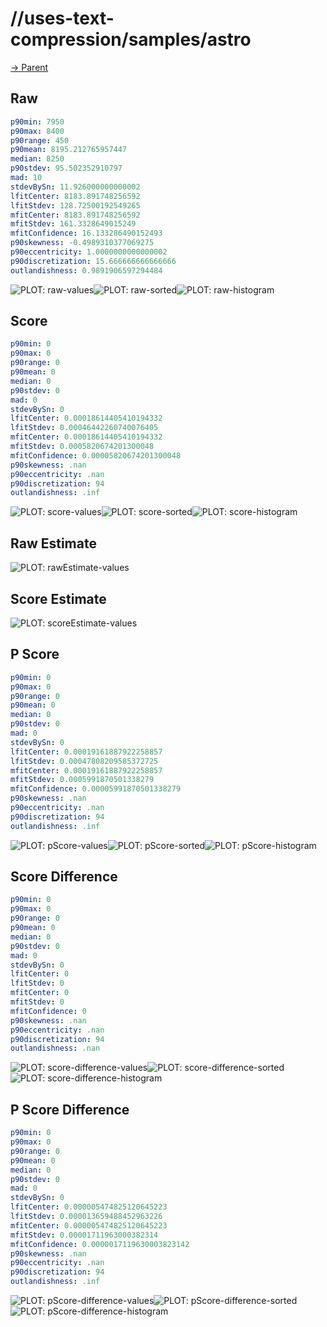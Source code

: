 
# //uses-text-compression/samples/astro

[→ Parent](../..)


## Raw


```yaml
p90min: 7950
p90max: 8400
p90range: 450
p90mean: 8195.212765957447
median: 8250
p90stdev: 95.502352910797
mad: 10
stdevBySn: 11.926000000000002
lfitCenter: 8183.891748256592
lfitStdev: 128.72500192549265
mfitCenter: 8183.891748256592
mfitStdev: 161.3328649015249
mfitConfidence: 16.133286490152493
p90skewness: -0.4989310377069275
p90eccentricity: 1.0000000000000002
p90discretization: 15.666666666666666
outlandishness: 0.9891906597294484

```

![PLOT: raw-values](./raw/values.svg)![PLOT: raw-sorted](./raw/sorted.svg)![PLOT: raw-histogram](./raw/histogram.svg)
## Score


```yaml
p90min: 0
p90max: 0
p90range: 0
p90mean: 0
median: 0
p90stdev: 0
mad: 0
stdevBySn: 0
lfitCenter: 0.00018614405410194332
lfitStdev: 0.00046442260740076405
mfitCenter: 0.00018614405410194332
mfitStdev: 0.0005820674201300048
mfitConfidence: 0.00005820674201300048
p90skewness: .nan
p90eccentricity: .nan
p90discretization: 94
outlandishness: .inf

```

![PLOT: score-values](./score/values.svg)![PLOT: score-sorted](./score/sorted.svg)![PLOT: score-histogram](./score/histogram.svg)
## Raw Estimate

![PLOT: rawEstimate-values](./rawEstimate/values.svg)
## Score Estimate

![PLOT: scoreEstimate-values](./scoreEstimate/values.svg)
## P Score


```yaml
p90min: 0
p90max: 0
p90range: 0
p90mean: 0
median: 0
p90stdev: 0
mad: 0
stdevBySn: 0
lfitCenter: 0.00019161887922258857
lfitStdev: 0.00047808209585372725
mfitCenter: 0.00019161887922258857
mfitStdev: 0.0005991870501338279
mfitConfidence: 0.00005991870501338279
p90skewness: .nan
p90eccentricity: .nan
p90discretization: 94
outlandishness: .inf

```

![PLOT: pScore-values](./pScore/values.svg)![PLOT: pScore-sorted](./pScore/sorted.svg)![PLOT: pScore-histogram](./pScore/histogram.svg)
## Score Difference


```yaml
p90min: 0
p90max: 0
p90range: 0
p90mean: 0
median: 0
p90stdev: 0
mad: 0
stdevBySn: 0
lfitCenter: 0
lfitStdev: 0
mfitCenter: 0
mfitStdev: 0
mfitConfidence: 0
p90skewness: .nan
p90eccentricity: .nan
p90discretization: 94
outlandishness: .nan

```

![PLOT: score-difference-values](./score-difference/values.svg)![PLOT: score-difference-sorted](./score-difference/sorted.svg)![PLOT: score-difference-histogram](./score-difference/histogram.svg)
## P Score Difference


```yaml
p90min: 0
p90max: 0
p90range: 0
p90mean: 0
median: 0
p90stdev: 0
mad: 0
stdevBySn: 0
lfitCenter: 0.000005474825120645223
lfitStdev: 0.000013659488452963226
mfitCenter: 0.000005474825120645223
mfitStdev: 0.00001711963000382314
mfitConfidence: 0.0000017119630003823142
p90skewness: .nan
p90eccentricity: .nan
p90discretization: 94
outlandishness: .inf

```

![PLOT: pScore-difference-values](./pScore-difference/values.svg)![PLOT: pScore-difference-sorted](./pScore-difference/sorted.svg)![PLOT: pScore-difference-histogram](./pScore-difference/histogram.svg)